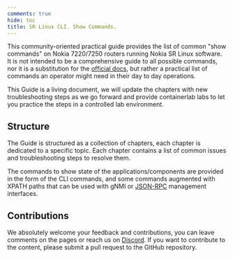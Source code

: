 ```yaml
---
comments: true
hide: toc
title: SR Linux CLI. Show Commands.
---
```


This community-oriented practical guide provides the list of common "show commands" on Nokia 7220/7250 routers running Nokia SR Linux software. It is not intended to be a comprehensive guide to all possible commands, nor it is a substitution for the [official docs](https://documentation.nokia.com/srlinux), but rather a practical list of commands an operator might need in their day to day operations.

This Guide is a living document, we will update the chapters with new troubleshooting steps as we go forward and provide containerlab labs to let you practice the steps in a controlled lab environment.

## Structure

The Guide is structured as a collection of chapters, each chapter is dedicated to a specific topic. Each chapter contains a list of common issues and troubleshooting steps to resolve them.

The commands to show state of the applications/components are provided in the form of the CLI commands, and some commands augmented with XPATH paths that can be used with gNMI or [JSON-RPC](../../tutorials/programmability/json-rpc/basics.md) management interfaces.

## Contributions

We absolutely welcome your feedback and contributions, you can leave comments on the pages or reach us on [Discord](../../community.md#discord-server). If you want to contribute to the content, please submit a pull request to the GitHub repository.
